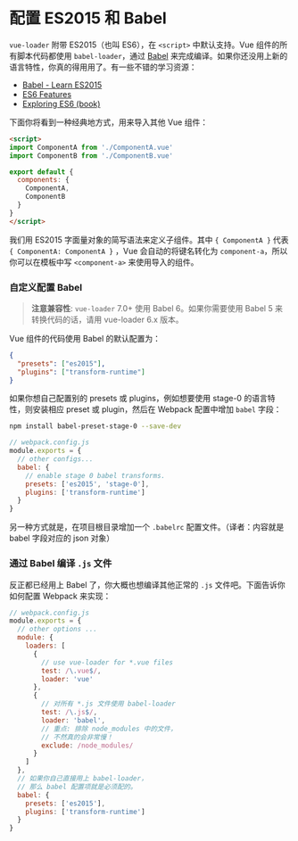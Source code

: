 # 配置 ES2015 和 Babel

`vue-loader` 附带 ES2015（也叫 ES6），在 `<script>` 中默认支持。Vue 组件的所有脚本代码都使用 `babel-loader`，通过 [Babel](https://babeljs.io/) 来完成编译。如果你还没用上新的语言特性，你真的得用用了。有一些不错的学习资源：

- [Babel - Learn ES2015](https://babeljs.io/docs/learn-es2015/)
- [ES6 Features](https://github.com/lukehoban/es6features)
- [Exploring ES6 (book)](https://leanpub.com/exploring-es6)

下面你将看到一种经典地方式，用来导入其他 Vue 组件：

``` html
<script>
import ComponentA from './ComponentA.vue'
import ComponentB from './ComponentB.vue'

export default {
  components: {
    ComponentA,
    ComponentB
  }
}
</script>
```

我们用 ES2015 字面量对象的简写语法来定义子组件。其中 `{ ComponentA }` 代表 `{ ComponentA: ComponentA }` ，Vue 会自动的将键名转化为 `component-a`，所以你可以在模板中写 `<component-a>` 来使用导入的组件。


### 自定义配置 Babel

> **注意兼容性**: `vue-loader` 7.0+ 使用 Babel 6。如果你需要使用 Babel 5 来转换代码的话，请用 vue-loader 6.x 版本。

Vue 组件的代码使用 Babel 的默认配置为：

``` json
{
  "presets": ["es2015"],
  "plugins": ["transform-runtime"]
}
```

如果你想自己配置别的 presets 或 plugins，例如想要使用 stage-0 的语言特性，则安装相应 preset 或 plugin，然后在 Webpack 配置中增加 `babel` 字段：

``` bash
npm install babel-preset-stage-0 --save-dev
```

``` js
// webpack.config.js
module.exports = {
  // other configs...
  babel: {
    // enable stage 0 babel transforms.
    presets: ['es2015', 'stage-0'],
    plugins: ['transform-runtime']
  }
}
```

另一种方式就是，在项目根目录增加一个 `.babelrc` 配置文件。（译者：内容就是 babel 字段对应的 json 对象）

### 通过 Babel 编译 `.js` 文件

反正都已经用上 Babel 了，你大概也想编译其他正常的 `.js` 文件吧。下面告诉你如何配置 Webpack 来实现：

``` js
// webpack.config.js
module.exports = {
  // other options ...
  module: {
    loaders: [
      {
        // use vue-loader for *.vue files
        test: /\.vue$/,
        loader: 'vue'
      },
      {
        // 对所有 *.js 文件使用 babel-loader
        test: /\.js$/,
        loader: 'babel',
        // 重点: 排除 node_modules 中的文件，
        // 不然真的会非常慢！
        exclude: /node_modules/
      }
    ]
  },
  // 如果你自己直接用上 babel-loader，
  // 那么 babel 配置项就是必须配的。
  babel: {
    presets: ['es2015'],
    plugins: ['transform-runtime']
  }
}
```
